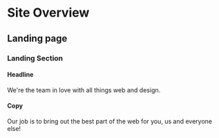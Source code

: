# Site Overview

## Landing page

### Landing Section

#### **Headline**

We're the team in love with all things web and design.

#### **Copy**

Our job is to bring out the best part of the web for you, us and everyone else!
